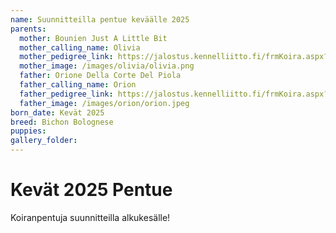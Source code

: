 ```yaml
---
name: Suunnitteilla pentue keväälle 2025
parents:
  mother: Bounien Just A Little Bit
  mother_calling_name: Olivia
  mother_pedigree_link: https://jalostus.kennelliitto.fi/frmKoira.aspx?RekNo=FI13926/22&R=196
  mother_image: /images/olivia/olivia.png
  father: Orione Della Corte Del Piola
  father_calling_name: Orion
  father_pedigree_link: https://jalostus.kennelliitto.fi/frmKoira.aspx?RekNo=FI21208/22&R=196
  father_image: /images/orion/orion.jpeg
born_date: Kevät 2025
breed: Bichon Bolognese
puppies:
gallery_folder:
---
```


# Kevät 2025 Pentue

Koiranpentuja suunnitteilla alkukesälle!

<!--
name: Spring 2024 Litter
parents:
mother: Olivia
born_date: 2024-04-10
puppies:

- name: Bella
  sex: female
  color: white
  status: available
- name: Charlie
  sex: male
  color: white
  status: reserved
- name: Daisy
  sex: female
  color: white
  status: sold
  gallery_folder: /images/litters/spring-2024

---
-->
